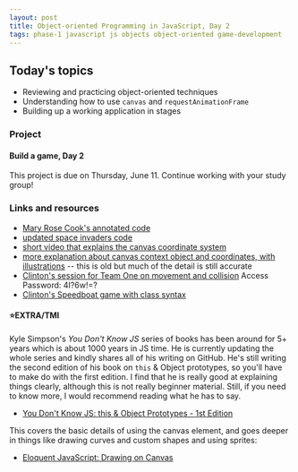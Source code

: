 ```yaml
---
layout: post
title: Object-oriented Programming in JavaScript, Day 2
tags: phase-1 javascript js objects object-oriented game-development
---
```


## Today's topics

- Reviewing and practicing object-oriented techniques
- Understanding how to use `canvas` and `requestAnimationFrame`
- Building up a working application in stages

### Project

#### Build a game, Day 2

This project is due on Thursday, June 11. Continue working with your study group!

### Links and resources

- [Mary Rose Cook's annotated code](http://annotated-code.maryrosecook.com/space-invaders/docs/space-invaders.html)
- [updated space invaders code](https://github.com/momentum-team-2/examples/tree/master/space-invaders)
- [short video that explains the canvas coordinate system](https://www.youtube.com/watch?v=RMUxP3ZNTEI)
- [more explanation about canvas context object and coordinates, with illustrations](https://diveinto.html5doctor.com/canvas.html) -- this is old but much of the detail is still accurate
- [Clinton's session for Team One on movement and collision](https://us02web.zoom.us/rec/share/2egvIaDxzUpJRK-Q02GDHf4uJonPX6a813IfrKJZmBoQ_-iJuxApimyr4tdYMzrv) Access Password: 4I?6w!=?
- [Clinton's Speedboat game with class syntax](https://glitch.com/~speedboat-with-classes)

#### ⭐️EXTRA/TMI

Kyle Simpson's _You Don't Know JS_ series of books has been around for 5+ years which is about 1000 years in JS time. He is currently updating the whole series and kindly shares all of his writing on GitHub. He's still writing the second edition of his book on `this` & Object prototypes, so you'll have to make do with the first edition. I find that he is really good at explaining things clearly, although this is not really beginner material. Still, if you need to know more, I would recommend reading what he has to say.

- [You Don't Know JS: this & Object Prototypes - 1st Edition](https://github.com/getify/You-Dont-Know-JS/tree/1st-ed/this%20%26%20object%20prototypes#you-dont-know-js-this--object-prototypes---1st-edition)

This covers the basic details of using the canvas element, and goes deeper in things like drawing curves and custom shapes and using sprites:
- [Eloquent JavaScript: Drawing on Canvas](https://eloquentjavascript.net/17_canvas.html)

